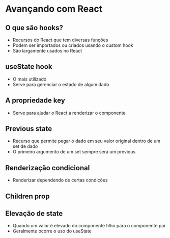 # Avançando com React

## O que são hooks?

- Recursos do React que tem diversas funções
- Podem ser importados ou criados usando o custom hook
- São largamente usados no React

## useState hook

- O mais utilizado
- Serve para gerenciar o estado de algum dado

## A propriedade key

- Serve para ajudar o React a renderizar o componente

## Previous state

- Recurso que permite pegar o dado em seu valor original dentro de um set de dado
- O primeiro argumento de um set sempre será um previous

## Renderização condicional

- Renderizar dependendo de certas condições

## Children prop

## Elevação de state

- Quando um valor é elevado do componente filho para o componente pai
- Geralmente ocorre o uso do useState